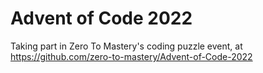 # Advent of Code 2022

Taking part in Zero To Mastery's coding puzzle event, at https://github.com/zero-to-mastery/Advent-of-Code-2022